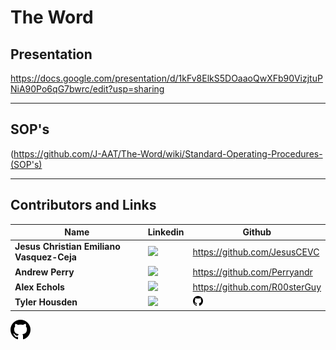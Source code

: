 # The Word
## Presentation
https://docs.google.com/presentation/d/1kFv8ElkS5DOaaoQwXFb90VizjtuPNiA90Po6qG7bwrc/edit?usp=sharing

---
## SOP's
(https://github.com/J-AAT/The-Word/wiki/Standard-Operating-Procedures-(SOP's)

---
## Contributors and Links

| Name     | Linkedin       | Github | 
| -------- | -------------- | -------|
| **Jesus Christian Emiliano Vasquez-Ceja** | <a href="https://www.linkedin.com/in/jesus-ceja-013b20263/" target=" _blank" rel="noopenernoreferrer"><img height="38" src="https://brand.linkedin.com/content/dam/me/business/en-us/amp/brand-site/v2/bg/LI-Bug.svg.original.svg"></a>&nbsp;&nbsp; | https://github.com/JesusCEVC |
| **Andrew Perry** | <a href="https://www.linkedin.com/in/andrew-perry-0998b7263/" target=" _blank" rel="noopenernoreferrer"><img height="38" src="https://brand.linkedin.com/content/dam/me/business/en-us/amp/brand-site/v2/bg/LI-Bug.svg.original.svg"></a>&nbsp;&nbsp; | https://github.com/Perryandr |
| **Alex Echols** | <a href="https://www.linkedin.com/in/alexander88echols/" target=" _blank" rel="noopenernoreferrer"><img height="38" src="https://brand.linkedin.com/content/dam/me/business/en-us/amp/brand-site/v2/bg/LI-Bug.svg.original.svg"></a>&nbsp;&nbsp; | https://github.com/R00sterGuy |
| **Tyler Housden** | <a href="https://www.linkedin.com/in/tyler-housden/" target=" _blank" rel="noopenernoreferrer"><img height="38" src="https://brand.linkedin.com/content/dam/me/business/en-us/amp/brand-site/v2/bg/LI-Bug.svg.original.svg"></a>&nbsp;&nbsp; | <a href="https://github.com/Thousden053" target=" _blank" rel="noopenernoreferrer"><img width="16" height="16" src="https://github.com/J-AAT/The-Word/blob/main/github.svg"></a>&nbsp;&nbsp;  |

<a href="https://github.com/Thousden053" target=" _blank" rel="noopenernoreferrer"><img width="32" height="32" src="https://github.com/J-AAT/The-Word/blob/main/github.svg"></a>&nbsp;&nbsp; 
